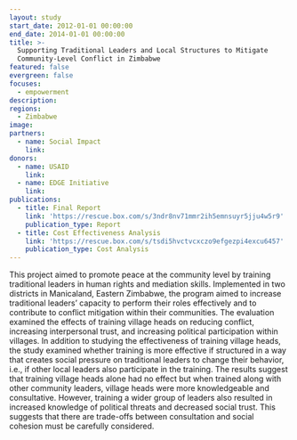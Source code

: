 ```yaml
---
layout: study
start_date: 2012-01-01 00:00:00
end_date: 2014-01-01 00:00:00
title: >-
  Supporting Traditional Leaders and Local Structures to Mitigate
  Community-Level Conflict in Zimbabwe
featured: false
evergreen: false
focuses:
  - empowerment
description:
regions:
  - Zimbabwe
image:
partners:
  - name: Social Impact
    link:
donors:
  - name: USAID
    link:
  - name: EDGE Initiative
    link:
publications:
  - title: Final Report
    link: 'https://rescue.box.com/s/3ndr8nv71mmr2ih5emnsuyr5jju4w5r9'
    publication_type: Report
  - title: Cost Effectiveness Analysis
    link: 'https://rescue.box.com/s/tsdi5hvctvcxczo9efgezpi4excu6457'
    publication_type: Cost Analysis
---
```


This project aimed to promote peace at the community level by training traditional leaders in human rights and mediation skills. Implemented in two districts in Manicaland, Eastern Zimbabwe, the program aimed to increase traditional leaders’ capacity to perform their roles effectively and to contribute to conflict mitigation within their communities. The evaluation examined the effects of training village heads on reducing conflict, increasing interpersonal trust, and increasing political participation within villages. In addition to studying the effectiveness of training village heads, the study examined whether training is more effective if structured in a way that creates social pressure on traditional leaders to change their behavior, i.e., if other local leaders also participate in the training. The results suggest that training village heads alone had no effect but when trained along with other community leaders, village heads were more knowledgeable and consultative. However, training a wider group of leaders also resulted in increased knowledge of political threats and decreased social trust. This suggests that there are trade-offs between consultation and social cohesion must be carefully considered.&nbsp;